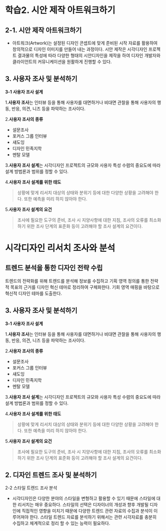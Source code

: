 # 학습2. 시안 제작 아트워크하기
## 2-1. 시안 제작 아트워크하기

 - 아트워크(Artwork)는 설정된 디자인 콘셉트에 맞게 준비된 시작 자료를 활용하여 창의적으로 디자인 이미지를 만들어 내는 과정이다.
시안 제작은 시각디자인 프로젝트 결과물의 특성에 따라 다양한 형태의 시안디자인을 제작을 하여 디자인 개발자와 클라이언트의 커뮤니케이션을 원활하게 진행할 수 있다.


## 3. 사용자 조사 및 분석하기
**3-1 사용자 조사 설계**

1.**사용자 조사**는 인터뷰 등을 통해 사용자를 대면하거나 비대면 관찰을 통해 사용자의 행동, 반응, 의견, 니즈 등을 파악하는 조사이다.

2.**사용자 조사의 종류**
- 설문조사
- 포커스 그룹 인터뷰
- 섀도잉
- 디자인 민족지학
- 멘탈 모델

3.**사용자 조사 설계**는 시각디자인 프로젝트의 규모와 사용자 특성 수렴의 중요도에 따라 설계 방법론과 범위를 정할 수 있다.

4.**사용자 조사 설계를 위한 태도**
>상황에 맞게 리서치 대상의 상태와 분위기 등에 대한 다양한 상황을 고려해야 한다. 또한 예측을 미리 하지 않아야 한다.

5.**사용자 조사 설계의 요건**
>조사에 필요한 도구의 준비, 조사 시 지양사항에 대한 지침, 조사의 오류를 최소화하기 위한 조사 단계의 표준화 등이 고려해야 할 조사 설계의 요건이다.

# 시각디자인 리서치 조사와 분석


## 트렌드 분석을 통한 디자인 전략 수립

 트렌드의 전략화를 위해 트렌드를 분석해 정보를 수집하고 기획 영역 정의를 통한 전략적 목표의 근거를 디자인
혁신 테마로 정리하여 구체화한다. 기회 영역 매핑을 바탕으로 혁신적 디자인 테마를 도출한다.

## 3. 사용자 조사 및 분석하기
**3-1 사용자 조사 설계**

1.**사용자 조사**는 인터뷰 등을 통해 사용자를 대면하거나 비대면 관찰을 통해 사용자의 행동, 반응, 의견, 니즈 등을 파악하는 조사이다.

2.**사용자 조사의 종류**
- 설문조사
- 포커스 그룹 인터뷰
- 섀도잉
- 디자인 민족지학
- 멘탈 모델

3.**사용자 조사 설계**는 시각디자인 프로젝트의 규모와 사용자 특성 수렴의 중요도에 따라 설계 방법론과 범위를 정할 수 있다.

4.**사용자 조사 설계를 위한 태도**
>상황에 맞게 리서치 대상의 상태와 분위기 등에 대한 다양한 상황을 고려해야 한다. 또한 예측을 미리 하지 않아야 한다.

5.**사용자 조사 설계의 요건**
>조사에 필요한 도구의 준비, 조사 시 지양사항에 대한 지침, 조사의 오류를 최소화하기 위한 조사 단계의 표준화 등이 고려해야 할 조사 설계의 요건이다.

## 2. 디자인 트렌드 조사 및 분석하기

2-2 스타일 트렌드 조사 분석
- 시각디자인은 다양한 분야의 스타일을 변형하고 활용할 수 있기 때문에 스타일에 대한 리서치는 매우 중요하다.
스타일의 선택은 디자이너의 개성과 향후 개발될 디자인에 직접적인 영향을 미치기 때문에 다양한 트렌드 관련 자료의 수집과 분석이 이루어져야 한다.
스타일 트렌드 자료를 분석하기 위해서는 관련 시각자료를 충분히 수집하고 체계적으로 정리 할 수 있는 능력이 필요하다.


